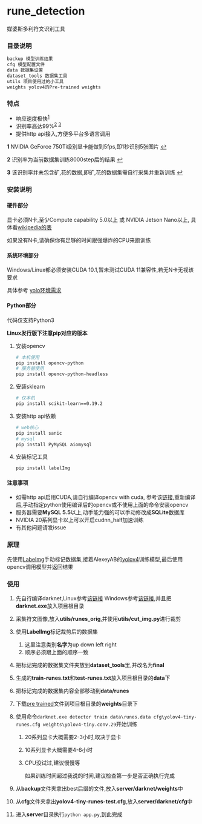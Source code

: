 # rune_detection

媒婆斯多利符文识别工具



### 目录说明

```sh
backup 模型训练结果
cfg 模型配置文件
data 数据集设置
dataset_tools 数据集工具
utils 项目使用过的小工具
weights yolov4的Pre-trained weights
```

### 特点

- 响应速度极快<sup id="a1">[1](#f1)</sup>
- 识别率高达99%<sup id="a2">[2](#f2)</sup> <sup id="a3">[3](#f3)</sup>
- 提供http api接入,方便多平台多语言调用

<b id="f1">1</b> NVIDIA GeForce 750Ti级别显卡能做到5fps,即1秒识别5张图片 [↩](#a1)

<b id="f2">2</b> 识别率为当前数据集训练8000step后的结果 [↩](#a2)

<b id="f3">3</b> 该识别率并未包含矿,花的数据,即矿,花的数据集需自行采集并重新训练 [↩](#a3)



### 安装说明

#### 硬件部分

显卡必须N卡,至少Compute capability 5.0以上 或 NVIDIA Jetson Nano以上, 具体看[wikipedia的表](https://en.wikipedia.org/wiki/CUDA)

如果没有N卡,请确保你有足够的时间跟强爆炸的CPU来跑训练

#### 系统环境部分

Windows/Linux都必须安装CUDA 10.1,暂未测试CUDA 11兼容性,若无N卡无视该要求

具体参考 [yolo环境需求](https://github.com/AlexeyAB/darknet#requirements)

#### Python部分

代码仅支持Python3

**Linux发行版下注意pip对应的版本**

1. 安装opencv

   ```sh
   # 本机使用
   pip install opencv-python
   # 服务器使用
   pip install opencv-python-headless
   ```
   
2. 安装sklearn

   ```sh
   # 仅本机
   pip install scikit-learn==0.19.2
   ```

3. 安装http api依赖

   ```sh
   # web核心
   pip install sanic
   # mysql
   pip install PyMySQL aiomysql
   ```
4. 安装标记工具
    ```sh
    pip install labelImg
    ```
#### 注意事项

- 如需http api启用CUDA,请自行编译opencv with cuda, 参考该[链接](https://jamesbowley.co.uk/accelerate-opencv-4-5-0-on-windows-build-with-cuda-and-python-bindings/),重新编译后,手动指定python使用编译后的opencv或不使用上面的命令安装opencv
- 服务器需要**MySQL 5.5**以上,动手能力强的可以手动修改成**SQLite**数据库
- NVIDIA 20系列显卡以上可以开启cudnn_half加速训练
- 有其他问题请发issue

### 原理

先使用[Labelmg](https://github.com/tzutalin/labelImg)手动标记数据集,接着AlexeyAB的[yolov4](https://github.com/AlexeyAB/darknet)训练模型,最后使用opencv调用模型并返回结果

### 使用

1. 先自行编译darknet,Linux参考[该链接](https://github.com/AlexeyAB/darknet#how-to-compile-on-linuxmacos-using-cmake) Windows参考[该链接](https://github.com/AlexeyAB/darknet#how-to-compile-on-windows-using-cmake),并且把**darknet.exe**放入项目根目录

2. 采集符文图像,放入**utils/runes_orig**,并使用**utils/cut_img.py**进行裁剪

3. 使用**LabelImg**标记裁剪后的数据集

   1. 这里注意类别**名字**为up down left right
   2. 顺序必须跟上面的顺序一致

4. 把标记完成的数据集文件夹放到**dataset_tools**里,并改名为**final**

5. 生成的**train-runes.txt**和**test-runes.txt**放入项目根目录的**data**下

6. 把标记完成的数据集内容全部移动到**data/runes**

7. 下载[pre trained](https://github.com/AlexeyAB/darknet/releases/download/darknet_yolo_v4_pre/yolov4-tiny.conv.29)文件到项目根目录的**weights**目录下

8. 使用命令`darknet.exe detector train data\runes.data cfg\yolov4-tiny-runes.cfg weights\yolov4-tiny.conv.29`开始训练

   1. 20系列显卡大概需要2-3小时,取决于显卡

   2. 10系列显卡大概需要4-6小时

   3. CPU没试过,建议慢慢等

      如果训练时间超过我说的时间,建议检查第一步是否正确执行完成

9. 从**backup**文件夹拿出best后缀的文件,放入**server/darknet/weights**中

10. 从**cfg**文件夹拿出**yolov4-tiny-runes-test.cfg**,放入**server/darknet/cfg**中

11. 进入**server**目录执行`python app.py`,到此完成

